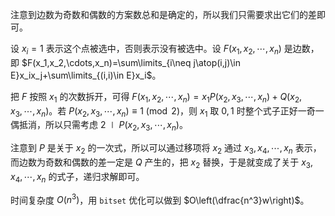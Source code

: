 注意到边数为奇数和偶数的方案数总和是确定的，所以我们只需要求出它们的差即可。

设 $x_i=1$ 表示这个点被选中，否则表示没有被选中。设 $F(x_1,x_2,\cdots,x_n)$ 是边数，即 $F(x_1,x_2,\cdots,x_n)=\sum\limits_{i\neq j\atop(i,j)\in E}x_ix_j+\sum\limits_{(i,i)\in E}x_i$。

把 $F$ 按照 $x_1$ 的次数拆开，可得 $F(x_1,x_2,\cdots,x_n)=x_1P(x_2,x_3,\cdots,x_n)+Q(x_2,x_3,\cdots,x_n)$。若 $P(x_2,x_3,\cdots,x_n)\equiv1\pmod 2$，则 $x_1$ 取 $0,1$ 时整个式子正好一奇一偶抵消，所以只需考虑 $2\mid P(x_2,x_3,\cdots,x_n)$。

注意到 $P$ 是关于 $x_2$ 的一次式，所以可以通过移项将 $x_2$ 通过 $x_3,x_4,\cdots,x_n$ 表示，而边数为奇数和偶数的差一定是 $Q$ 产生的，把 $x_2$ 替换，于是就变成了关于 $x_3,x_4,\cdots,x_n$ 的式子，递归求解即可。

时间复杂度 $O(n^3)$，用 `bitset` 优化可以做到 $O\left(\dfrac{n^3}w\right)$。
